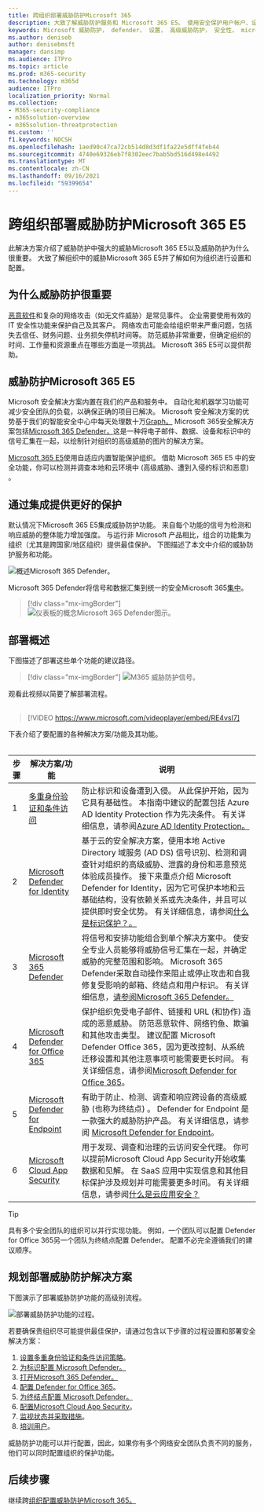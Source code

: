 ```yaml
---
title: 跨组织部署威胁防护Microsoft 365
description: 大致了解威胁防护服务和 Microsoft 365 E5。 使用安全保护用户帐户、设备、电子邮件内容Microsoft 365 E5。
keywords: Microsoft 威胁防护， defender， 设置， 高级威胁防护， 安全性， microsoft 365 E5， 保护设备
ms.author: deniseb
author: denisebmsft
manager: dansimp
ms.audience: ITPro
ms.topic: article
ms.prod: m365-security
ms.technology: m365d
audience: ITPro
localization_priority: Normal
ms.collection:
- M365-security-compliance
- m365solution-overview
- m365solution-threatprotection
ms.custom: ''
f1.keywords: NOCSH
ms.openlocfilehash: 1aed90c47ca72cb514d8d3df1fa22e5dff4feb44
ms.sourcegitcommit: 4740e69326eb7f8302eec7bab5bd516d498e4492
ms.translationtype: MT
ms.contentlocale: zh-CN
ms.lasthandoff: 09/16/2021
ms.locfileid: "59399654"
---
```

# <a name="deploy-threat-protection-capabilities-across-microsoft-365-e5"></a>跨组织部署威胁防护Microsoft 365 E5

此解决方案介绍了威胁防护中强大的威胁Microsoft 365 E5以及威胁防护为什么很重要。 大致了解组织中的威胁Microsoft 365 E5并了解如何为组织进行设置和配置。

## <a name="why-threat-protection-is-important"></a>为什么威胁防护很重要 

[恶意软件](/windows/security/threat-protection/intelligence/understanding-malware)和复杂的网络攻击（如无文件威胁）[](/windows/security/threat-protection/intelligence/fileless-threats)是常见事件。 企业需要使用有效的 IT 安全性功能来保护自己及其客户。 网络攻击可能会给组织带来严重问题，包括失去信任、财务问题、业务损失停机时间等。 防范威胁非常重要，但确定组织的时间、工作量和资源重点在哪些方面是一项挑战。 Microsoft 365 E5可以提供帮助。 

## <a name="threat-protection-in-microsoft-365-e5"></a>威胁防护Microsoft 365 E5

Microsoft 安全解决方案内置在我们的产品和服务中。 自动化和机器学习功能可减少安全团队的负载，以确保正确的项目已解决。 Microsoft 安全解决方案的优势基于我们的智能安全中心中每天处理数十万[Graph。](/graph/security-concept-overview) Microsoft 365安全解决方案包括[Microsoft 365 Defender，](../security/defender/microsoft-365-defender.md)这是一种将电子邮件、数据、设备和标识中的信号汇集在一起，以绘制针对组织的高级威胁的图片的解决方案。

[Microsoft 365 E5](https://www.microsoft.com/microsoft-365/enterprise-e5-business-software?activetab=pivot%3aoverviewtab)使用自适应内置智能保护组织。 借助 Microsoft 365 E5 中的安全功能，你可以检测并调查本地和云环境中 (高级威胁、遭到入侵的标识和恶意) 。

## <a name="better-protection-with-integration"></a>通过集成提供更好的保护

默认情况下Microsoft 365 E5集成威胁防护功能。 来自每个功能的信号为检测和响应威胁的整体能力增加强度。 与运行非 Microsoft 产品相比，组合的功能集为组织（尤其是跨国家/地区组织）提供最佳保护。 下图描述了本文中介绍的威胁防护服务和功能。

![概述Microsoft 365 Defender。](../media/deploy-threat-protection/deploy-threat-protection-across-m365-overview.png)

Microsoft 365 Defender将信号和数据汇集到统一的安全Microsoft 365[集中](/microsoft-365/security/defender/overview-security-center)。 

> [!div class="mx-imgBorder"]
> ![仪表板的概念Microsoft 365 Defender图示。](../media/deploy-threat-protection/deploy-threat-protection-across-m365-mtp.png)

## <a name="deployment-overview"></a>部署概述

下图描述了部署这些单个功能的建议路径。 

> [!div class="mx-imgBorder"]
> ![M365 威胁防护信号。](../media/deploy-threat-protection/deploy-threat-protection-across-m365.png)

观看此视频以简要了解部署流程。
<br><br>
> [!VIDEO https://www.microsoft.com/videoplayer/embed/RE4vsI7]

下表介绍了要配置的各种解决方案/功能及其功能。<br/><br/>

|步骤 |解决方案/功能  |说明  |
|--|---------|---------|
| 1 |[多重身份验证和条件访问](deploy-threat-protection-configure.md#step-1-set-up-multi-factor-authentication-and-conditional-access-policies)     |防止标识和设备遭到入侵。 从此保护开始，因为它具有基础性。 本指南中建议的配置包括 Azure AD Identity Protection 作为先决条件。 有关详细信息，请参阅[Azure AD Identity Protection。](/azure/security/fundamentals/threat-detection#azure-active-directory-identity-protection)     |
| 2 |[Microsoft Defender for Identity](deploy-threat-protection-configure.md#step-2-configure-microsoft-defender-for-identity)     |  基于云的安全解决方案，使用本地 Active Directory 域服务 (AD DS) 信号识别、检测和调查针对组织的高级威胁、泄露的身份和恶意预览体验成员操作。 接下来重点介绍 Microsoft Defender for Identity，因为它可保护本地和云基础结构，没有依赖关系或先决条件，并且可以提供即时安全优势。 有关详细信息，请参阅[什么是标识保护？。](/azure/active-directory/identity-protection/overview-identity-protection) | 
| 3 |[Microsoft 365 Defender](deploy-threat-protection-configure.md#step-3-turn-on-microsoft-365-defender) |将信号和安排功能组合到单个解决方案中。 使安全专业人员能够将威胁信号汇集在一起，并确定威胁的完整范围和影响。 Microsoft 365 Defender采取自动操作来阻止或停止攻击和自我修复受影响的邮箱、终结点和用户标识。 有关详细信息，[请参阅Microsoft 365 Defender。](/microsoft-365/security/defender/microsoft-365-defender) |
| 4  |[Microsoft Defender for Office 365](deploy-threat-protection-configure.md#step-4-configure-microsoft-defender-for-office-365)     | 保护组织免受电子邮件、链接和 URL (和协作) 造成的恶意威胁。 防范恶意软件、网络钓鱼、欺骗和其他攻击类型。 建议配置 Microsoft Defender Office 365，因为更改控制、从系统迁移设置和其他注意事项可能需要更长时间。 有关详细信息，请参阅[Microsoft Defender for Office 365](/microsoft-365/security/office-365-security/defender-for-office-365)。       |
| 5  |[Microsoft Defender for Endpoint](deploy-threat-protection-configure.md#step-5-configure-microsoft-defender-for-endpoint)    | 有助于防止、检测、调查和响应跨设备的高级威胁 (也称为终结点) 。 Defender for Endpoint 是一款强大的威胁防护产品。 有关详细信息，请参阅 [Microsoft Defender for Endpoint](/microsoft-365/security/defender-endpoint/microsoft-defender-endpoint)。  |
| 6  |[Microsoft Cloud App Security](deploy-threat-protection-configure.md#step-6-configure-microsoft-cloud-app-security)     | 用于发现、调查和治理的云访问安全代理。 你可以提前Microsoft Cloud App Security开始收集数据和见解。 在 SaaS 应用中实现信息和其他目标保护涉及规划并可能需要更多时间。 有关详细信息，请参阅[什么是云应用安全？](/cloud-app-security/what-is-cloud-app-security)      | 

> [!TIP]
> 具有多个安全团队的组织可以并行实现功能。 例如，一个团队可以配置 Defender for Office 365另一个团队为终结点配置 Defender。 配置不必完全遵循我们的建议顺序。 

## <a name="plan-to-deploy-your-threat-protection-solution"></a>规划部署威胁防护解决方案

下图演示了部署威胁防护功能的高级别流程。 

![部署威胁防护功能的过程。](../media/deploy-threat-protection/deploy-threat-protection-across-m365-grid.png)

若要确保贵组织尽可能提供最佳保护，请通过包含[](deploy-threat-protection-configure.md)以下步骤的过程设置和部署安全解决方案：

1. [设置多重身份验证和条件访问策略](deploy-threat-protection-configure.md#step-1-set-up-multi-factor-authentication-and-conditional-access-policies)。
2. [为标识配置 Microsoft Defender。](deploy-threat-protection-configure.md#step-2-configure-microsoft-defender-for-identity)
3. [打开Microsoft 365 Defender。](deploy-threat-protection-configure.md#step-3-turn-on-microsoft-365-defender)
4. [配置 Defender for Office 365](deploy-threat-protection-configure.md#step-4-configure-microsoft-defender-for-office-365)。
5. [为终结点配置 Microsoft Defender。](deploy-threat-protection-configure.md#step-5-configure-microsoft-defender-for-endpoint)
6. [配置Microsoft Cloud App Security](deploy-threat-protection-configure.md#step-6-configure-microsoft-cloud-app-security)。
7. [监视状态并采取措施](deploy-threat-protection-configure.md#step-7-monitor-status-and-take-actions)。
8. [培训用户](deploy-threat-protection-configure.md#step-8-train-users)。

威胁防护功能可以并行配置，因此，如果你有多个网络安全团队负责不同的服务，他们可以同时配置组织的保护功能。

## <a name="next-step"></a>后续步骤

继续跨[组织配置威胁防护Microsoft 365。](deploy-threat-protection-configure.md)


